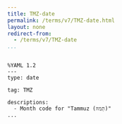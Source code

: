 ```yaml
---
title: TMZ-date
permalink: /terms/v7/TMZ-date.html
layout: none
redirect-from:
  - /terms/v7/TMZ-date
...
```


```

%YAML 1.2
---
type: date

tag: TMZ

descriptions:
  - Month code for "Tammuz (תַּמּוּז)"
...

```